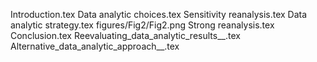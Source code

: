 Introduction.tex
Data analytic choices.tex
Sensitivity reanalysis.tex
Data analytic strategy.tex
figures/Fig2/Fig2.png
Strong reanalysis.tex
Conclusion.tex
Reevaluating_data_analytic_results__.tex
Alternative_data_analytic_approach__.tex
